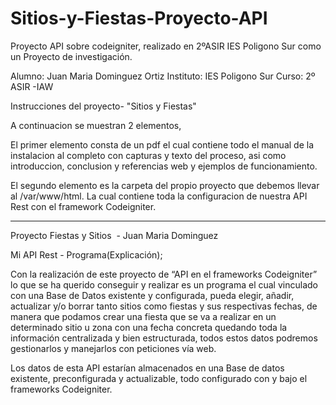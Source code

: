 # Sitios-y-Fiestas-Proyecto-API
Proyecto API sobre codeigniter, realizado en 2ºASIR IES Poligono Sur como un Proyecto de investigación.

Alumno: Juan Maria Dominguez Ortiz
Instituto: IES Poligono Sur
Curso: 2º ASIR -IAW

Instrucciones del proyecto- "Sitios y Fiestas"

A continuacion se muestran 2 elementos,

El primer elemento consta de un pdf el cual contiene todo el manual de la instalacion al completo con capturas y texto del proceso, asi como introduccion, conclusion y referencias web y ejemplos de funcionamiento.

El segundo elemento es la carpeta del propio proyecto que debemos llevar al /var/www/html. La cual contiene toda la configuracion de nuestra API Rest con el framework Codeigniter.



-------------------------------------------
Proyecto Fiestas y Sitios ​ - Juan Maria Dominguez

Mi API Rest - Programa(Explicación);

Con la realización de este proyecto de “API en el frameworks Codeigniter” lo que se ha
querido conseguir y realizar es un programa el cual vinculado con una Base de Datos
existente y configurada, pueda elegir, añadir, actualizar y/o borrar tanto sitios como fiestas y
sus respectivas fechas, de manera que podamos crear una fiesta que se va a realizar en un
determinado sitio u zona con una fecha concreta quedando toda la información centralizada
y bien estructurada, todos estos datos podremos gestionarlos y manejarlos con peticiones
vía web.

Los datos de esta API estarían almacenados en una Base de datos existente,
preconfigurada y actualizable, todo configurado con y bajo el frameworks Codeigniter.
